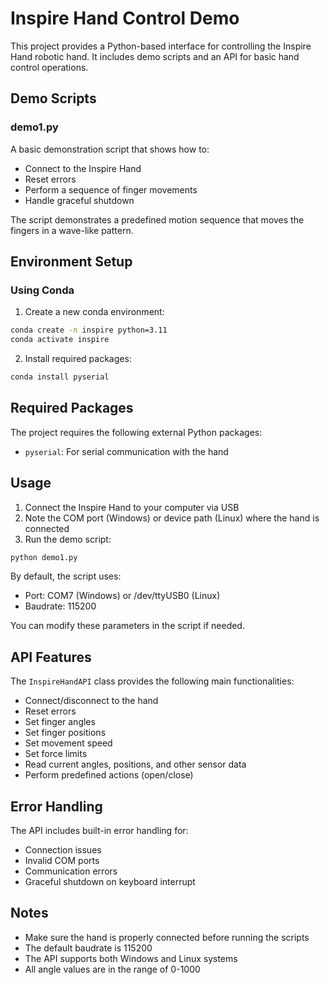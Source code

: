 # Inspire Hand Control Demo

This project provides a Python-based interface for controlling the Inspire Hand robotic hand. It includes demo scripts and an API for basic hand control operations.

## Demo Scripts

### demo1.py
A basic demonstration script that shows how to:
- Connect to the Inspire Hand
- Reset errors
- Perform a sequence of finger movements
- Handle graceful shutdown

The script demonstrates a predefined motion sequence that moves the fingers in a wave-like pattern.

## Environment Setup

### Using Conda

1. Create a new conda environment:
```bash
conda create -n inspire python=3.11
conda activate inspire
```

2. Install required packages:
```bash
conda install pyserial
```

## Required Packages

The project requires the following external Python packages:
- `pyserial`: For serial communication with the hand

## Usage

1. Connect the Inspire Hand to your computer via USB
2. Note the COM port (Windows) or device path (Linux) where the hand is connected
3. Run the demo script:
```bash
python demo1.py
```

By default, the script uses:
- Port: COM7 (Windows) or /dev/ttyUSB0 (Linux)
- Baudrate: 115200

You can modify these parameters in the script if needed.

## API Features

The `InspireHandAPI` class provides the following main functionalities:
- Connect/disconnect to the hand
- Reset errors
- Set finger angles
- Set finger positions
- Set movement speed
- Set force limits
- Read current angles, positions, and other sensor data
- Perform predefined actions (open/close)

## Error Handling

The API includes built-in error handling for:
- Connection issues
- Invalid COM ports
- Communication errors
- Graceful shutdown on keyboard interrupt

## Notes

- Make sure the hand is properly connected before running the scripts
- The default baudrate is 115200
- The API supports both Windows and Linux systems
- All angle values are in the range of 0-1000 